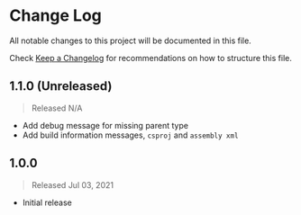 # Change Log

All notable changes to this project will be documented in this file.

Check [Keep a Changelog](http://keepachangelog.com/) for recommendations on how to structure this file.


## 1.1.0 (Unreleased)
> Released N/A

* Add debug message for missing parent type
* Add build information messages, `csproj` and `assembly xml`

## 1.0.0
> Released Jul 03, 2021

* Initial release
